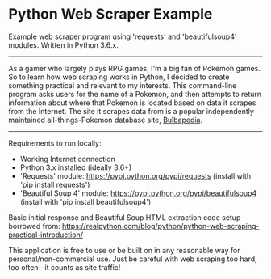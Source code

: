 # Python Web Scraper Example
Example web scraper program using 'requests' and 'beautifulsoup4' modules. Written in Python 3.6.x.

---

As a gamer who largely plays RPG games, I'm a big fan of Pokémon games. So to learn how web scraping works in Python, I decided to create something practical and relevant to my interests. This command-line program asks users for the name of a Pokemon, and then attempts to return information about where that Pokemon is located based on data it scrapes from the Internet. The site it scrapes data from is a popular independently maintained all-things-Pokemon database site, [Bulbapedia](https://bulbapedia.bulbagarden.net/).

---

Requirements to run locally:
* Working Internet connection
* Python 3.x installed (ideally 3.6+)
* 'Requests' module: https://pypi.python.org/pypi/requests (install with 'pip install requests')
* 'Beautiful Soup 4' module: https://pypi.python.org/pypi/beautifulsoup4 (install with 'pip install beautifulsoup4')

Basic initial response and Beautiful Soup HTML extraction code setup borrowed from:
https://realpython.com/blog/python/python-web-scraping-practical-introduction/

This application is free to use or be built on in any reasonable way for personal/non-commercial use. Just be careful with web scraping too hard, too often--it counts as site traffic!
